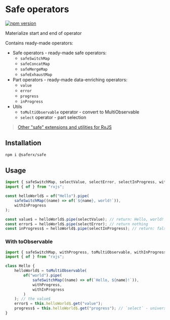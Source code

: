 # Safe operators

[![npm version](https://badge.fury.io/js/%40saferx%2Fcallable-subject.svg)](https://badge.fury.io/js/%40saferx%2Fsafe)

Materialize start and end of operator

Contains ready-made operators:

-   Safe operators - ready-made safe operators:
    -   `safeSwitchMap`
    -   `safeConcatMap`
    -   `safeMergeMap`
    -   `safeExhaustMap`
-   Part operators - ready-made data-enriching operators:
    -   `value`
    -   `error`
    -   `progress`
    -   `inProgress`
-   Utils
    -   `toMultiObservable` operator - convert to MultiObservable
    -   `select` operator - part selection

> [Other "safe" extensions and utilities for RxJS](https://github.com/KrickRay/saferx)

## Installation

```sh
npm i @saferx/safe
```

## Usage

```ts
import { safeSwitchMap, selectValue, selectError, selectInProgress, withInProgress } from "@saferx/safe";
import { of } from "rxjs";

const helloWorld$ = of("Hello").pipe(
    safeSwitchMap((name) => of(`${name}, world!`)),
    withInProgress
);

const value$ = helloWorld$.pipe(selectValue); // return: Hello, world!
const error$ = helloWorld$.pipe(selectError); // return nothing
const inProgress$ = helloWorld$.pipe(selectInProgress); // return: false, true, false
```

### With toObservable

```ts
import { safeSwitchMap, withProgress, toMultiObservable, withInProgress } from "@saferx/safe";
import { of } from "rxjs";

class Hello {
    helloWorld$ = toMultiObservable(
        of("world").pipe(
            safeSwitchMap((name) => of(`Hello, ${name}!`)),
            withProgress,
            withInProgress
        )
    ); // the value$
    error$ = this.helloWorld$.get("value");
    progress$ = this.helloWorld$.get("progress"); // `select` - universal part selection
}
```
